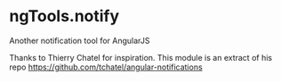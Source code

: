 # ngTools.notify

Another notification tool for AngularJS

Thanks to Thierry Chatel for inspiration. This module is an extract of his repo https://github.com/tchatel/angular-notifications